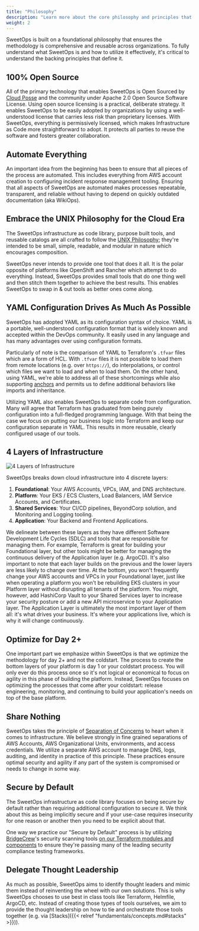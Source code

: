 ```yaml
---
title: "Philosophy"
description: "Learn more about the core philosophy and principles that make up the SweetOps methodology."
weight: 2
---
```


SweetOps is built on a foundational philosophy that ensures the methodology is comprehensive and reusable across organizations. To fully understand what SweetOps is and how to utilize it effectively, it's critical to understand the backing principles that define it.

## 100% Open Source

All of the primary technology that enables SweetOps is Open Sourced by [Cloud Posse](https://cloudposse.com) and the community under Apache 2.0 Open Source Software License. Using open source licensing is a practical, deliberate strategy. It enables SweetOps to be easily adopted by organizations by using a well-understood license that carries less risk than proprietary licenses. With SweetOps, everything is permissively licensed, which makes Infrastructure as Code more straightforward to adopt. It protects all parties to reuse the software and fosters greater collaboration.

## Automate Everything

An important idea from the beginning has been to ensure that all pieces of the process are automated. This includes everything from AWS account creation to configuring incident response management tooling. Ensuring that all aspects of SweetOps are automated makes processes repeatable, transparent, and reliable without having to depend on quickly outdated documentation (aka WikiOps).

## Embrace the UNIX Philosophy for the Cloud Era

The SweetOps infrastructure as code library, purpose built tools, and reusable catalogs are all crafted to follow the [UNIX Philosophy](https://en.wikipedia.org/wiki/Unix_philosophy); they're intended to be small, simple, readable, and modular in nature which encourages composition.

SweetOps never intends to provide one tool that does it all. It is the polar opposite of platforms like OpenShift and Rancher which attempt to do everything. Instead, SweetOps provides small tools that do one thing well and then stitch them together to achieve the best results. This enables SweetOps to swap in & out tools as better ones come along.

## YAML Configuration Drives As Much As Possible

SweetOps has adopted YAML as its configuration syntax of choice. YAML is a portable, well-understood configuration format that is widely known and accepted within the DevOps community. It easily used in any language and has many advantages over using configuration formats.

Particularly of note is the comparison of YAML to Terraform's `.tfvar` files which are a form of HCL. With `.tfvar` files it is not possible to load them from remote locations (e.g. over `https://`), do interpolations, or control which files we want to load and when to load them. On the other hand, using YAML, we're able to address all of these shortcomings while also supporting [anchors](https://helm.sh/docs/chart_template_guide/yaml_techniques/#yaml-anchors) and permits us to define additional behaviors like imports and inheritance.

Utilizing YAML also enables SweetOps to separate code from configuration. Many will agree that Terraform has graduated from being purely configuration into a full-fledged programming language. With that being the case we focus on putting our business logic into Terraform and keep our configuration separate in YAML. This results in more reusable, clearly configured usage of our tools.

## 4 Layers of Infrastructure
![4 Layers of Infrastructure](https://lucid.app/publicSegments/view/dc705e05-cf3e-4e03-9029-acd8c4b4812f/image.png)

SweetOps breaks down cloud infrastructure into 4 discrete layers:

1. **Foundational**: Your AWS Accounts, VPCs, IAM, and DNS architecture.
1. **Platform**: Your EKS / ECS Clusters, Load Balancers, IAM Service Accounts, and Certificates.
1. **Shared Services**: Your CI/CD pipelines, BeyondCorp solution, and Monitoring and Logging tooling.
1. **Application**: Your Backend and Frontend Applications.

We delineate between these layers as they have different Software Development Life Cycles (SDLC) and tools that are responsible for managing them. For example, Terraform is great for building your Foundational layer, but other tools might be better for managing the continuous delivery of the Application layer (e.g. ArgoCD). It's also important to note that each layer builds on the previous and the lower layers are less likely to change over time. At the bottom, you won't frequently change your AWS accounts and VPCs in your Foundational layer, just like when operating a platform you won't be rebuilding EKS clusters in your Platform layer without disrupting all tenants of the platform. You might, however, add HashiCorp Vault to your Shared Services layer to increase your security posture or add a new API microservice to your Application layer. The Application Layer is ultimately the most important layer of them all: it's what drives your business. It's where your applications live, which is why it will change continuously.

## Optimize for Day 2+

One important part we emphasize within SweetOps is that we optimize the methodology for day 2+ and not the coldstart. The process to create the bottom layers of your platform is day 1 or your coldstart process. You will only ever do this process once so it's not logical or economical to focus on agility in this phase of building the platform. Instead, SweetOps focuses on optimizing the processes that come after your coldstart: release engineering, monitoring, and continuing to build your application's needs on top of the base platform.

## Share Nothing

SweetOps takes the principle of [Separation of Concerns](https://en.wikipedia.org/wiki/Separation_of_concerns) to heart when it comes to infrastructure. We believe strongly in fine grained separations of AWS Accounts, AWS Organizational Units, environments, and access credentials. We utilize a separate AWS account to manage DNS, logs, auditing, and identity in practice of this principle. These practices ensure optimal security and agility if any part of the system is compromised or needs to
change in some way.

## Secure by Default

The SweetOps infrastructure as code library focuses on being secure by default rather than requiring additional configuration to secure it. We think about this as being implicitly secure and if your use-case requires insecurity for one reason or another then you need to be explicit about that.

One way we practice our "Secure by Default" process is by utilizing [BridgeCrew](https://bridgecrew.io/)'s security scanning tools [on our Terraform modules and components](https://github.com/Cloudposse/terraform-aws-vpc#security--compliance-) to ensure they're passing many of the leading security compliance testing frameworks.

## Delegate Thought Leadership

As much as possible, SweetOps aims to identify thought leaders and mimic them instead of reinventing the wheel with our own solutions. This is why SweetOps chooses to use best in class tools like Terraform, Helmfile, ArgoCD, etc. Instead of creating those types of tools ourselves, we aim to provide the thought leadership on how to tie and orchestrate those tools together (e.g. via [Stacks]({{< relref "fundamentals/concepts.md#stacks" >}})).

